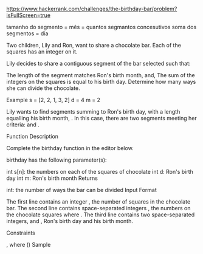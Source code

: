 https://www.hackerrank.com/challenges/the-birthday-bar/problem?isFullScreen=true

tamanho do segmento = mês = quantos segmantos concesutivos
soma dos segmentos = dia

Two children, Lily and Ron, want to share a chocolate bar. Each of the squares has an integer on it.

Lily decides to share a contiguous segment of the bar selected such that:

The length of the segment matches Ron's birth month, and,
The sum of the integers on the squares is equal to his birth day.
Determine how many ways she can divide the chocolate.

Example
s = [2, 2, 1, 3, 2]
d = 4
m = 2


Lily wants to find segments summing to Ron's birth day,  with a length equalling his birth month, . In this case, there are two segments meeting her criteria:  and .

Function Description

Complete the birthday function in the editor below.

birthday has the following parameter(s):

int s[n]: the numbers on each of the squares of chocolate
int d: Ron's birth day
int m: Ron's birth month
Returns

int: the number of ways the bar can be divided
Input Format

The first line contains an integer , the number of squares in the chocolate bar.
The second line contains  space-separated integers , the numbers on the chocolate squares where .
The third line contains two space-separated integers,  and , Ron's birth day and his birth month.

Constraints

, where ()
Sample